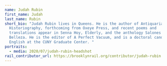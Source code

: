```yaml
---
name: Judah Rubin
first_name: Judah
last_name: Rubin
short_bio: "Judah Rubin lives in Queens. He is the author of Antiquarian
  Historiography, forthcoming from Oxeye Press, and recent poems and
  translations appear in Senna Hoy, Elderly, and the anthology Salones de
  Belleza. He is the editor of A Perfect Vacuum, and is a doctoral candidate in
  English at the CUNY Graduate Center. "
portraits:
  - media: 2020/07/judah-rubin-headshot
rail_contributor_url: https://brooklynrail.org/contributor/judah-rubin
---
```

